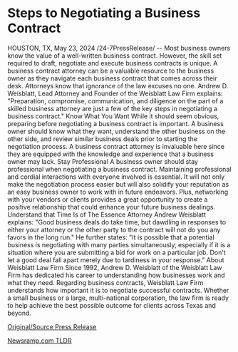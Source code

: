 # Steps to Negotiating a Business Contract

HOUSTON, TX, May 23, 2024 /24-7PressRelease/ -- Most business owners know the value of a well-written business contract. However, the skill set required to draft, negotiate and execute business contracts is unique.  A business contract attorney can be a valuable resource to the business owner as they navigate each business contract that comes across their desk.  Attorneys know that ignorance of the law excuses no one. Andrew D. Weisblatt, Lead Attorney and Founder of the Weisblatt Law Firm explains: "Preparation, compromise, communication, and diligence on the part of a skilled business attorney are just a few of the key steps in negotiating a business contract."  Know What You Want While it should seem obvious, preparing before negotiating a business contract is important.  A business owner should know what they want, understand the other business on the other side, and review similar business deals prior to starting the negotiation process.   A business contract attorney is invaluable here since they are equipped with the knowledge and experience that a business owner may lack.  Stay Professional A business owner should stay professional when negotiating a business contract. Maintaining professional and cordial interactions with everyone involved is essential.  It will not only make the negotiation process easier but will also solidify your reputation as an easy business owner to work with in future endeavors. Plus, networking with your vendors or clients provides a great opportunity to create a positive relationship that could enhance your future business dealings.  Understand that Time Is of The Essence Attorney Andrew Weisblatt explains: "Good business deals do take time, but dawdling in responses to either your attorney or the other party to the contract will not do you any favors in the long run."  He further states: "It is possible that a potential business is negotiating with many parties simultaneously, especially if it is a situation where you are submitting a bid for work on a particular job. Don't let a good deal fall apart merely due to tardiness in your response."  About Weisblatt Law Firm  Since 1992, Andrew D. Weisblatt of the Weisblatt Law Firm has dedicated his career to understanding how businesses work and what they need.   Regarding business contracts, Weisblatt Law Firm understands how important it is to negotiate successful contracts.   Whether a small business or a large, multi-national corporation, the law firm is ready to help achieve the best possible outcome for clients across Texas and beyond. 

[Original/Source Press Release](https://www.24-7pressrelease.com/press-release/511045/steps-to-negotiating-a-business-contract) 

[Newsramp.com TLDR](https://newsramp.com/None) 